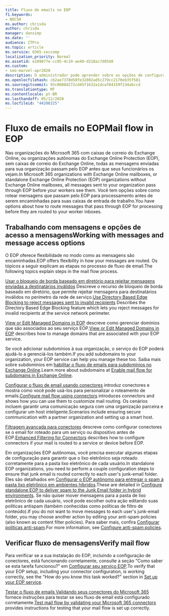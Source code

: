 ```yaml
---
title: Fluxo de emails no EOP
f1.keywords:
- NOCSH
ms.author: chrisda
author: chrisda
manager: dansimp
ms.date: ''
audience: ITPro
ms.topic: article
ms.service: O365-seccomp
localization_priority: Normal
ms.assetid: e109077e-cc85-4c19-ae40-d218ac7d0548
ms.custom:
- seo-marvel-apr2020
description: O administrador pode aprender sobre as opções de configuração de fluxo de email e roteamento na proteção do Exchange Online (EOP).
ms.openlocfilehash: cb2ae7370d50fe32802ad5c279cc2170eb35f581
ms.sourcegitcommit: 93c0088d272cd45f1632a1dcaf04159f234abccd
ms.translationtype: MT
ms.contentlocale: pt-BR
ms.lasthandoff: 05/12/2020
ms.locfileid: "44208325"
---
```

# <a name="mail-flow-in-eop"></a><span data-ttu-id="f954b-103">Fluxo de emails no EOP</span><span class="sxs-lookup"><span data-stu-id="f954b-103">Mail flow in EOP</span></span>

<span data-ttu-id="f954b-104">Nas organizações do Microsoft 365 com caixas de correio do Exchange Online, ou organizações autônomas do Exchange Online Protection (EOP), sem caixas de correio do Exchange Online, todas as mensagens enviadas para sua organização passam pelo EOP antes que seus funcionários os vejam.</span><span class="sxs-lookup"><span data-stu-id="f954b-104">In Microsoft 365 organizations with Exchange Online mailboxes, or standalone Exchange Online Protection (EOP) organizations without Exchange Online mailboxes, all messages sent to your organization pass through EOP before your workers see them.</span></span> <span data-ttu-id="f954b-105">Você tem opções sobre como rotear mensagens que passam pelo EOP para processamento antes de serem encaminhadas para suas caixas de entrada de trabalho.</span><span class="sxs-lookup"><span data-stu-id="f954b-105">You have options about how to route messages that pass through EOP for processing before they are routed to your worker inboxes.</span></span>

## <a name="working-with-messages-and-message-access-options"></a><span data-ttu-id="f954b-106">Trabalhando com mensagens e opções de acesso a mensagens</span><span class="sxs-lookup"><span data-stu-id="f954b-106">Working with messages and message access options</span></span>

<span data-ttu-id="f954b-107">O EOP oferece flexibilidade no modo como as mensagens são encaminhadas.</span><span class="sxs-lookup"><span data-stu-id="f954b-107">EOP offers flexibility in how your messages are routed.</span></span> <span data-ttu-id="f954b-108">Os tópicos a seguir explicam as etapas no processo de fluxo de email.</span><span class="sxs-lookup"><span data-stu-id="f954b-108">The following topics explain steps in the mail flow process.</span></span>

<span data-ttu-id="f954b-109">[Usar o bloqueio de borda baseado em diretório para rejeitar mensagens enviadas a destinatários inválidos](https://docs.microsoft.com/exchange/mail-flow-best-practices/use-directory-based-edge-blocking) Descreve o recurso de bloqueio de borda baseado em diretório, que permite rejeitar mensagens para destinatários inválidos no perímetro da rede de serviço.</span><span class="sxs-lookup"><span data-stu-id="f954b-109">[Use Directory Based Edge Blocking to reject messages sent to invalid recipients](https://docs.microsoft.com/exchange/mail-flow-best-practices/use-directory-based-edge-blocking) Describes the Directory Based Edge Blocking feature which lets you reject messages for invalid recipients at the service network perimeter.</span></span>

<span data-ttu-id="f954b-110">[View or Edit Managed Domains in EOP](https://docs.microsoft.com/exchange/mail-flow-best-practices/manage-accepted-domains/manage-accepted-domains) descreve como gerenciar domínios que são associados ao seu serviço EOP.</span><span class="sxs-lookup"><span data-stu-id="f954b-110">[View or Edit Managed Domains in EOP](https://docs.microsoft.com/exchange/mail-flow-best-practices/manage-accepted-domains/manage-accepted-domains) describes how to manage domains that are associated with your EOP service.</span></span>

<span data-ttu-id="f954b-111">Se você adicionar subdomínios à sua organização, o serviço do EOP poderá ajudá-lo a gerenciá-los também.</span><span class="sxs-lookup"><span data-stu-id="f954b-111">If you add subdomains to your organization, your EOP service can help you manage these too.</span></span> <span data-ttu-id="f954b-112">Saiba mais sobre subdomínios em [habilitar o fluxo de emails para subdomínios no Exchange Online](https://docs.microsoft.com/exchange/mail-flow-best-practices/manage-accepted-domains/enable-mail-flow-for-subdomains).</span><span class="sxs-lookup"><span data-stu-id="f954b-112">Learn more about subdomains at [Enable mail flow for subdomains in Exchange Online](https://docs.microsoft.com/exchange/mail-flow-best-practices/manage-accepted-domains/enable-mail-flow-for-subdomains).</span></span>

<span data-ttu-id="f954b-113">[Configurar o fluxo de email usando conectores](https://docs.microsoft.com/exchange/mail-flow-best-practices/use-connectors-to-configure-mail-flow/use-connectors-to-configure-mail-flow) introduz conectores e mostra como você pode usá-los para personalizar o roteamento de emails.</span><span class="sxs-lookup"><span data-stu-id="f954b-113">[Configure mail flow using connectors](https://docs.microsoft.com/exchange/mail-flow-best-practices/use-connectors-to-configure-mail-flow/use-connectors-to-configure-mail-flow) introduces connectors and shows how you can use them to customize mail routing.</span></span> <span data-ttu-id="f954b-114">Os cenários incluem garantir uma comunicação segura com uma organização parceira e configurar um host inteligente.</span><span class="sxs-lookup"><span data-stu-id="f954b-114">Scenarios include ensuring secure communication with a partner organization and setting up a smart host.</span></span>

<span data-ttu-id="f954b-115">[Filtragem avançada para conectores](https://docs.microsoft.com/exchange/mail-flow-best-practices/use-connectors-to-configure-mail-flow/enhanced-filtering-for-connectors) descreve como configurar conectores se o email for roteado para um serviço ou dispositivo antes de EOP.</span><span class="sxs-lookup"><span data-stu-id="f954b-115">[Enhanced Filtering for Connectors](https://docs.microsoft.com/exchange/mail-flow-best-practices/use-connectors-to-configure-mail-flow/enhanced-filtering-for-connectors) describes how to configure connectors if your mail is routed to a service or device before EOP.</span></span>

<span data-ttu-id="f954b-116">Em organizações EOP autônomas, você precisa executar algumas etapas de configuração para garantir que o lixo eletrônico seja roteado corretamente para a pasta lixo eletrônico de cada usuário.</span><span class="sxs-lookup"><span data-stu-id="f954b-116">In standalone EOP organizations, you need to perform a couple configuration steps to ensure that junk email is routed correctly to each user's junk-email folder.</span></span> <span data-ttu-id="f954b-117">Eles são detalhados em [Configurar o EOP autônomo para entregar o spam à pasta lixo eletrônico em ambientes híbridos](ensure-that-spam-is-routed-to-each-user-s-junk-email-folder.md).</span><span class="sxs-lookup"><span data-stu-id="f954b-117">These are detailed in [Configure standalone EOP to deliver spam to the Junk Email folder in hybrid environments](ensure-that-spam-is-routed-to-each-user-s-junk-email-folder.md).</span></span> <span data-ttu-id="f954b-118">Se não quiser mover mensagens para a pasta de lixo eletrônico de cada usuário, você pode escolher outra ação editando suas políticas antispam (também conhecidas como políticas de filtro de conteúdo).</span><span class="sxs-lookup"><span data-stu-id="f954b-118">If you do not want to move messages to each user's junk-email folder, you may choose another action by editing your anti-spam policies (also known as content filter policies).</span></span> <span data-ttu-id="f954b-119">Para saber mais, confira [Configurar políticas anti-spam](configure-your-spam-filter-policies.md).</span><span class="sxs-lookup"><span data-stu-id="f954b-119">For more information, see [Configure anti-spam policies](configure-your-spam-filter-policies.md).</span></span>

## <a name="verify-mail-flow"></a><span data-ttu-id="f954b-120">Verificar fluxo de mensagens</span><span class="sxs-lookup"><span data-stu-id="f954b-120">Verify mail flow</span></span>

<span data-ttu-id="f954b-p106">Para verificar se a sua instalação do EOP, incluindo a configuração de conectores, está funcionando corretamente, consulte a seção "Como saber se esta tarefa funcionou?" em [Configurar seu serviço EOP](set-up-your-eop-service.md).</span><span class="sxs-lookup"><span data-stu-id="f954b-p106">To verify that your EOP setup, including your connector configuration, is working correctly, see the "How do you know this task worked?" section in [Set up your EOP service](set-up-your-eop-service.md).</span></span>

<span data-ttu-id="f954b-123">[Testar o fluxo de emails Validando seus conectores do Microsoft 365](https://docs.microsoft.com/exchange/mail-flow-best-practices/test-mail-flow) fornece instruções para testar se seu fluxo de email está configurado corretamente.</span><span class="sxs-lookup"><span data-stu-id="f954b-123">[Test mail flow by validating your Microsoft 365 connectors](https://docs.microsoft.com/exchange/mail-flow-best-practices/test-mail-flow) provides instructions for testing that your mail flow is set up correctly.</span></span>
